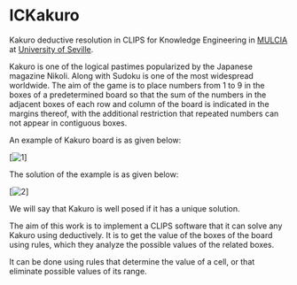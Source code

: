 # ICKakuro

Kakuro deductive resolution in CLIPS for Knowledge Engineering in [MULCIA](https://www.informatica.us.es/index.php/masteres/mulcia) at [University of Seville](http://www.us.es/).

Kakuro is one of the logical pastimes popularized by the Japanese magazine Nikoli. Along with Sudoku is one of the most widespread worldwide. The aim of the game is to place numbers from 1 to 9 in the boxes of a predetermined board so that the sum of the numbers in the adjacent boxes of each row and column of the board is indicated in the margins thereof, with the additional restriction that repeated numbers can not appear in contiguous boxes.

An example of Kakuro board is as given below:

[![1](https://www.cs.us.es/cursos/ic/trabajo/kakuro.png)]

The solution of the example is as given below:

[![2](https://www.cs.us.es/cursos/ic/trabajo/kakuro-resuelto.png)]

We will say that Kakuro is well posed if it has a unique solution.

The aim of this work is to implement a CLIPS software that it can solve any Kakuro using deductively. It is to get the value of the boxes of the board using rules, which they analyze the possible values of the related boxes.

It can be done using rules that determine the value of a cell, or that eliminate possible values of its range.
